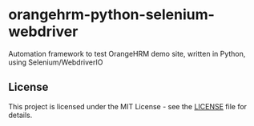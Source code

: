 # orangehrm-python-selenium-webdriver
Automation framework to test OrangeHRM demo site, written in Python, using Selenium/WebdriverIO

## License

This project is licensed under the MIT License - see the [LICENSE](LICENSE.txt) file for details.
